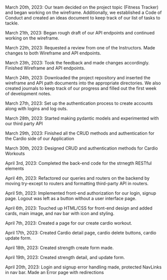 March 20th, 2023:
    Our team decided on the project topic (Fitness Tracker) and began working on the wireframe. Additionally, we established a Code of Conduct and created an ideas document to keep track of our list of tasks to tackle.

March 21th, 2023:
    Began rough draft of our API endpoints and continued working on the wireframe.

March 22th, 2023:
    Requested a review from one of the Instructors.  Made changes to both Wireframe and API endpoints.

March 23th, 2023:
    Took the feedback and made changes accordingly.  Finished Wireframe and API endpoints.

March 24th, 2023:
    Downloaded the project repository and inserted the wireframe and API path documents into the appropriate directories. We also created journals to keep track of our progress and filled out the first week of development notes.

March 27th, 2023:
    Set up the authentication process to create accounts along with logins and log outs.

March 28th, 2023:
    Started making pydantic models and experimented with our third party API

March 29th, 2023:
    Finished all the CRUD methods and authentication for the Cardio side of our Application

March 30th, 2023:
    Designed CRUD and authentication methods for Cardio Workouts

April 3rd, 2023:
    Completed the back-end code for the strnegth RESTful elements

April 4th, 2023:
    Refactored our queries and routers on the backend by moving try-except to routers and formatting third-party API in routers.

April 5th, 2023:
    Implemented front-end authorization for our login, signup page.  Logout was left as a button without a user interface page.

April 6th, 2023:
    Touched up HTML/CSS for front-end design and added cards, main image, and nav bar with icon and styling.

April 7th, 2023:
    Created a page for our create cardio workout.

April 17th, 2023:
    Created Cardio detail page, cardio delete buttons, cardio update form.

April 18th, 2023:
    Created strength create form made.

April 19th, 2023:
    Created strength detail, and update form.

April 20th, 2023:
    Login and signup error handling made, protected NavLinks in nav bar.  Made an Error page with redirections
